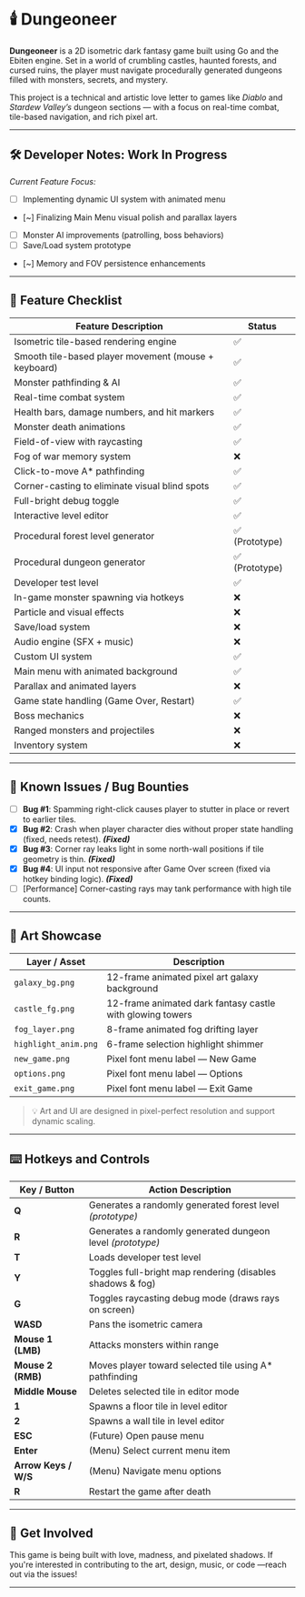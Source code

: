 # 🕯️ Dungeoneer

**Dungeoneer** is a 2D isometric dark fantasy game built using Go and the Ebiten engine. Set in a world of crumbling castles, haunted forests, and cursed ruins, the player must navigate procedurally generated dungeons filled with monsters, secrets, and mystery.

This project is a technical and artistic love letter to games like *Diablo* and *Stardew Valley’s* dungeon sections — with a focus on real-time combat, tile-based navigation, and rich pixel art.

---

## 🛠️ Developer Notes: Work In Progress

_Current Feature Focus:_

- [ ] Implementing dynamic UI system with animated menu
- [~] Finalizing Main Menu visual polish and parallax layers
- [ ] Monster AI improvements (patrolling, boss behaviors)
- [ ] Save/Load system prototype
- [~] Memory and FOV persistence enhancements

---

## 🧩 Feature Checklist

| Feature Description                                  | Status   |
|------------------------------------------------------|----------|
| Isometric tile-based rendering engine                | ✅        |
| Smooth tile-based player movement (mouse + keyboard) | ✅        |
| Monster pathfinding & AI                             | ✅        |
| Real-time combat system                              | ✅        |
| Health bars, damage numbers, and hit markers         | ✅        |
| Monster death animations                             | ✅        |
| Field-of-view with raycasting                        | ✅        |
| Fog of war memory system                             | ❌        |
| Click-to-move A* pathfinding                         | ✅        |
| Corner-casting to eliminate visual blind spots       | ✅        |
| Full-bright debug toggle                             | ✅        |
| Interactive level editor                             | ✅        |
| Procedural forest level generator                    | ✅ (Prototype) |
| Procedural dungeon generator                         | ✅ (Prototype) |
| Developer test level                                 | ✅        |
| In-game monster spawning via hotkeys                 | ❌        |
| Particle and visual effects                          | ❌        |
| Save/load system                                     | ❌        |
| Audio engine (SFX + music)                           | ❌        |
| Custom UI system                                     | ✅        |
| Main menu with animated background                   | ✅        |
| Parallax and animated layers                         | ❌        |
| Game state handling (Game Over, Restart)             | ✅        |
| Boss mechanics                                       | ❌        |
| Ranged monsters and projectiles                      | ❌        |
| Inventory system                                     | ❌        |

---

## 🐞 Known Issues / Bug Bounties

- [ ] **Bug #1**: Spamming right-click causes player to stutter in place or revert to earlier tiles.
- [x] **Bug #2**: Crash when player character dies without proper state handling (fixed, needs retest). ***(Fixed)***
- [x] **Bug #3**: Corner ray leaks light in some north-wall positions if tile geometry is thin. ***(Fixed)***
- [x] **Bug #4**: UI input not responsive after Game Over screen (fixed via hotkey binding logic). ***(Fixed)***
- [ ] [Performance] Corner-casting rays may tank performance with high tile counts.

---

## 🎨 Art Showcase

| Layer / Asset        | Description                            |
|----------------------|----------------------------------------|
| `galaxy_bg.png`      | 12-frame animated pixel art galaxy background |
| `castle_fg.png`      | 12-frame animated dark fantasy castle with glowing towers |
| `fog_layer.png`      | 8-frame animated fog drifting layer     |
| `highlight_anim.png` | 6-frame selection highlight shimmer     |
| `new_game.png`       | Pixel font menu label — New Game        |
| `options.png`        | Pixel font menu label — Options         |
| `exit_game.png`      | Pixel font menu label — Exit Game       |

> 💡 Art and UI are designed in pixel-perfect resolution and support dynamic scaling.

---

## ⌨️ Hotkeys and Controls

| Key / Button         | Action Description                                                   |
|----------------------|------------------------------------------------------------------------|
| **Q**                | Generates a randomly generated forest level *(prototype)*             |
| **R**                | Generates a randomly generated dungeon level *(prototype)*            |
| **T**                | Loads developer test level                                             |
| **Y**                | Toggles full-bright map rendering (disables shadows & fog)            |
| **G**                | Toggles raycasting debug mode (draws rays on screen)                  |
| **WASD**             | Pans the isometric camera                                              |
| **Mouse 1 (LMB)**    | Attacks monsters within range                                          |
| **Mouse 2 (RMB)**    | Moves player toward selected tile using A* pathfinding                |
| **Middle Mouse**     | Deletes selected tile in editor mode                                  |
| **1**                | Spawns a floor tile in level editor                                   |
| **2**                | Spawns a wall tile in level editor                                    |
| **ESC**              | (Future) Open pause menu                                               |
| **Enter**            | (Menu) Select current menu item                                       |
| **Arrow Keys / W/S** | (Menu) Navigate menu options                                          |
| **R**           | Restart the game after death                                          |

---

## 🚀 Get Involved

This game is being built with love, madness, and pixelated shadows. If you're interested in contributing to the art, design, music, or code —reach out via the issues!

---

